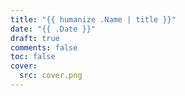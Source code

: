 ```yaml
---
title: "{{ humanize .Name | title }}"
date: "{{ .Date }}"
draft: true
comments: false
toc: false
cover:
  src: cover.png
---
```

